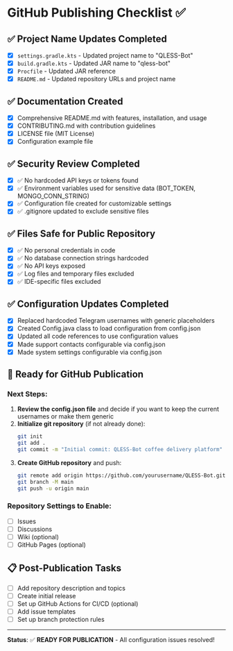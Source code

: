 # GitHub Publishing Checklist ✅

## ✅ Project Name Updates Completed
- [x] `settings.gradle.kts` - Updated project name to "QLESS-Bot"
- [x] `build.gradle.kts` - Updated JAR name to "qless-bot"
- [x] `Procfile` - Updated JAR reference
- [x] `README.md` - Updated repository URLs and project name

## ✅ Documentation Created
- [x] Comprehensive README.md with features, installation, and usage
- [x] CONTRIBUTING.md with contribution guidelines
- [x] LICENSE file (MIT License)
- [x] Configuration example file

## ✅ Security Review Completed
- [x] ✅ No hardcoded API keys or tokens found
- [x] ✅ Environment variables used for sensitive data (BOT_TOKEN, MONGO_CONN_STRING)
- [x] ✅ Configuration file created for customizable settings
- [x] ✅ .gitignore updated to exclude sensitive files

## ✅ Files Safe for Public Repository
- [x] ✅ No personal credentials in code
- [x] ✅ No database connection strings hardcoded
- [x] ✅ No API keys exposed
- [x] ✅ Log files and temporary files excluded
- [x] ✅ IDE-specific files excluded

## ✅ Configuration Updates Completed
- [x] Replaced hardcoded Telegram usernames with generic placeholders
- [x] Created Config.java class to load configuration from config.json
- [x] Updated all code references to use configuration values
- [x] Made support contacts configurable via config.json
- [x] Made system settings configurable via config.json

## 🚀 Ready for GitHub Publication

### Next Steps:
1. **Review the config.json file** and decide if you want to keep the current usernames or make them generic
2. **Initialize git repository** (if not already done):
   ```bash
   git init
   git add .
   git commit -m "Initial commit: QLESS-Bot coffee delivery platform"
   ```
3. **Create GitHub repository** and push:
   ```bash
   git remote add origin https://github.com/yourusername/QLESS-Bot.git
   git branch -M main
   git push -u origin main
   ```

### Repository Settings to Enable:
- [ ] Issues
- [ ] Discussions
- [ ] Wiki (optional)
- [ ] GitHub Pages (optional)

## 📋 Post-Publication Tasks
- [ ] Add repository description and topics
- [ ] Create initial release
- [ ] Set up GitHub Actions for CI/CD (optional)
- [ ] Add issue templates
- [ ] Set up branch protection rules

---

**Status**: ✅ **READY FOR PUBLICATION** - All configuration issues resolved!
